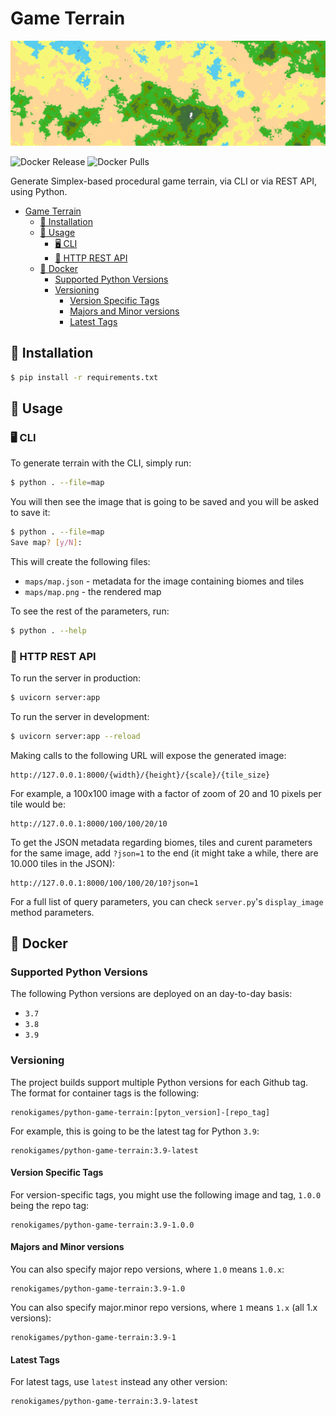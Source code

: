 Game Terrain
============

![](map.png)

![Docker Release](https://github.com/renoki-games/python-game-terrain/workflows/Docker%20Release/badge.svg)
![Docker Pulls](https://img.shields.io/docker/pulls/renokigames/python-game-terrain)

Generate Simplex-based procedural game terrain, via CLI or via REST API, using Python.

- [Game Terrain](#game-terrain)
  - [🚀 Installation](#-installation)
  - [🙌 Usage](#-usage)
    - [🖥 CLI](#-cli)
    - [🔗 HTTP REST API](#-http-rest-api)
  - [🐳 Docker](#-docker)
    - [Supported Python Versions](#supported-python-versions)
    - [Versioning](#versioning)
      - [Version Specific Tags](#version-specific-tags)
      - [Majors and Minor versions](#majors-and-minor-versions)
      - [Latest Tags](#latest-tags)

## 🚀 Installation

```bash
$ pip install -r requirements.txt
```

## 🙌 Usage

### 🖥 CLI

To generate terrain with the CLI, simply run:

```bash
$ python . --file=map
```

You will then see the image that is going to be saved and you will be asked to save it:

```bash
$ python . --file=map
Save map? [y/N]:
```

This will create the following files:

- `maps/map.json` - metadata for the image containing biomes and tiles
- `maps/map.png` - the rendered map

To see the rest of the parameters, run:

```bash
$ python . --help
```

### 🔗 HTTP REST API

To run the server in production:

```bash
$ uvicorn server:app
```

To run the server in development:

```bash
$ uvicorn server:app --reload
```

Making calls to the following URL will expose the generated image:

```
http://127.0.0.1:8000/{width}/{height}/{scale}/{tile_size}
```

For example, a 100x100 image with a factor of zoom of 20 and 10 pixels per tile would be:

```
http://127.0.0.1:8000/100/100/20/10
```

To get the JSON metadata regarding biomes, tiles and curent parameters for the same image, add `?json=1` to the end (it might take a while, there are 10.000 tiles in the JSON):

```
http://127.0.0.1:8000/100/100/20/10?json=1
```

For a full list of query parameters, you can check `server.py`'s `display_image` method parameters.

## 🐳 Docker

### Supported Python Versions

The following Python versions are deployed on an day-to-day basis:

- `3.7`
- `3.8`
- `3.9`

### Versioning

The project builds support multiple Python versions for each Github tag. The format for container tags is the following:

```
renokigames/python-game-terrain:[pyton_version]-[repo_tag]
```

For example, this is going to be the latest tag for Python `3.9`:

```
renokigames/python-game-terrain:3.9-latest
```

#### Version Specific Tags

For version-specific tags, you might use the following image and tag, `1.0.0` being the repo tag:

```
renokigames/python-game-terrain:3.9-1.0.0
```

#### Majors and Minor versions

You can also specify major repo versions, where `1.0` means `1.0.x`:

```
renokigames/python-game-terrain:3.9-1.0
```

You can also specify major.minor repo versions, where `1` means `1.x` (all 1.x versions):

```
renokigames/python-game-terrain:3.9-1
```

#### Latest Tags

For latest tags, use `latest` instead any other version:

```
renokigames/python-game-terrain:3.9-latest
```
